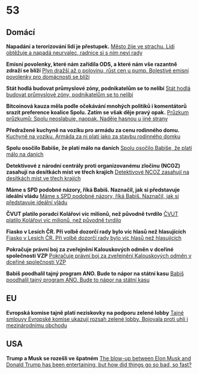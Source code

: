 # 53

## Domácí

**Napadání a terorizování lidí je přestupek.** [Město žije ve strachu. Lidi obtěžuje a napadá neurvalec, radnice si s ním neví rady](https://www.idnes.cz/olomouc/zpravy/napadeni-zeny-prestupky-hranice-na-morave.A250606_121249_olomouc-zpravy_hrs)

**Emisní povolenky, které nám zařídila ODS, a které nám vše razantně zdraží se blíží**
[Plyn dražší až o polovinu, růst cen u pump. Bolestivé emisní povolenky pro domácnosti se blíží](https://www.novinky.cz/clanek/ekonomika-plyn-drazsi-az-o-polovinu-rust-cen-u-pump-bolestive-emisni-povolenky-pro-domacnosti-se-blizi-40524365)

**Stát hodlá budovat průmyslové zóny, podnikatelům se to nelíbí** [Stát hodlá budovat průmyslové zóny, podnikatelům se to nelíbí](https://www.novinky.cz/clanek/ekonomika-stat-hodla-budovat-prumyslove-zony-podnikatelum-se-to-nelibi-40524480)

**Bitcoinová kauza měla podle očekávání mnohých politiků i komentátorů srazit preference koalice Spolu. Zatím se však děje pravý opak.** [Průzkum průzkumů: Spolu neoslabuje, naopak. Naděje hasnou u jiné strany](https://zpravy.aktualne.cz/datavize/pruzkum-pruzkumu-spolu-neoslabuje-naopak-stal-se-vsak-jiny-z/r~18f2c8e0453211f0beca0cc47ab5f122/)

**Předražené kuchyně na vozíku pro armádu za cenu rodinného domu.** [Kuchyně na vozíku. Armáda za ni platí jako za stavbu rodinného domku](https://www.seznamzpravy.cz/clanek/domaci-zivot-v-cesku-kuchyne-na-voziku-armada-za-ni-plati-jako-za-stavbu-rodinneho-domku-278368)

**Spolu osočilo Babiše, že platí málo na daních** [Spolu osočilo Babiše, že platí málo na daních](https://www.novinky.cz/clanek/ekonomika-spolu-osocilo-babise-ze-plati-malo-na-danich-40524967)

**Detektivové z národní centrály proti organizovanému zločinu (NCOZ) zasahují na desítkách míst ve třech krajích** [Detektivové NCOZ zasahují na desítkách míst ve třech krajích](https://www.seznamzpravy.cz/clanek/domaci-zivot-v-cesku-detektivove-ncoz-zasahuji-na-desitkach-mist-ve-trech-krajich-278808)

**Máme s SPD podobné názory, říká Babiš. Naznačil, jak si představuje ideální vládu** [Máme s SPD podobné názory, říká Babiš. Naznačil, jak si představuje ideální vládu](https://zpravy.aktualne.cz/domaci/mame-s-spd-podobne-nazory-rika-babis-naznacil-jak-a-s-kym-by/r~de3ecabc467811f09a9dac1f6b220ee8/)

**ČVUT platilo poradci Kolářovi víc milionů, než původně tvrdilo** [ČVUT platilo Kolářovi víc milionů, než původně tvrdilo](https://www.novinky.cz/clanek/domaci-cvut-platilo-kolarovi-vic-milionu-nez-puvodne-tvrdilo-40525287)

**Fiasko v Lesích ČR. Při volbě dozorčí rady bylo víc hlasů než hlasujících** [Fiasko v Lesích ČR. Při volbě dozorčí rady bylo víc hlasů než hlasujících](https://www.seznamzpravy.cz/clanek/ekonomika-firmy-fiasko-v-lesich-cr-pri-volbe-dozorci-rady-bylo-vic-hlasu-nez-hlasujicich-278874)

**Pokračuje právní boj za zveřejnění Kalouskových odměn v dceřiné společnosti VZP** [Pokračuje právní boj za zveřejnění Kalouskových odměn v dceřiné společnosti VZP](https://www.kverulant.org/article/pokracuje-pravni-boj-za-zverejneni-kalouskovych-odmen-v-dcerine-spolecnosti-vzp/)

**Babiš poodhalil tajný program ANO. Bude to nápor na státní kasu** [Babiš poodhalil tajný program ANO. Bude to nápor na státní kasu](https://www.novinky.cz/clanek/volby-do-poslanecke-snemovny-babis-poodhalil-tajny-program-ano-bude-to-napor-na-statni-kasu-40525360)

## EU

**Evropská komise tajně platí neziskovky na podporu zelené lobby** [Tajné smlouvy Evropské komise ukazují rozsah zelené lobby. Bojovala proti uhlí i mezinárodnímu obchodu](https://www.echo24.cz/a/HWqAb/zpravy-svet-tajne-smlouvy-zelena-lobby-evropska-komise)

## USA

**Trump a Musk se rozešli ve špatném** [The blow-up between Elon Musk and Donald Trump has been entertaining, but how did things go so bad, so fast?](https://theconversation.com/the-blow-up-between-elon-musk-and-donald-trump-has-been-entertaining-but-how-did-things-go-so-bad-so-fast-258394)
